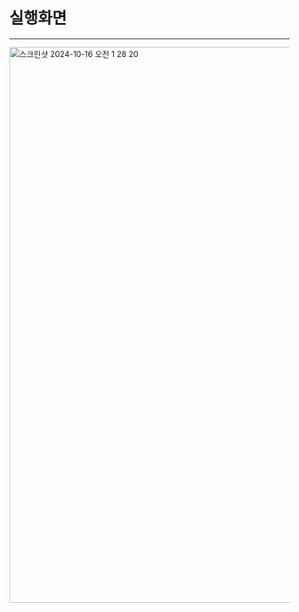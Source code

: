 # 실행화면
--------------------------
<img width="1000" alt="스크린샷 2024-10-16 오전 1 28 20" src="https://github.com/user-attachments/assets/cc8e0f7b-c390-44dc-9b0b-43d521db1de6">
